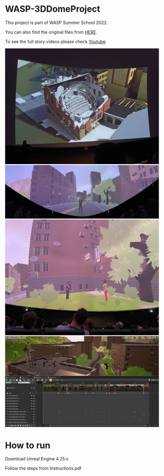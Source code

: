 # WASP-3DDomeProject

This project is part of WASP Summer School 2022.

You can also find the original files from [HERE](https://weber.itn.liu.se/~karlu20/courses/TNM091-2022/).

To see the full story videos please check [Youtube](https://www.youtube.com/playlist?list=PLIg3Fnk71bdlRUuCPCKDBTjjNYu17zQWu).

![demo](dome_place.jpg)
![demo](dome_panorama.jpg)
![demo](dome_story.jpg)
![demo](Demo.png)

# How to run
Download Unreal Engine 4.25.x

Follow the steps from Instructions.pdf